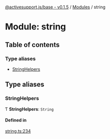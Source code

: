 [@activesupport.js/base - v0.1.5](../README.md) / [Modules](../modules.md) / string

# Module: string

## Table of contents

### Type aliases

- [StringHelpers](string.md#stringhelpers)

## Type aliases

### StringHelpers

Ƭ **StringHelpers**: `String`

#### Defined in

[string.ts:234](https://github.com/yknx4/activesupport.js/blob/90e472d/packages/base/src/string.ts#L234)

